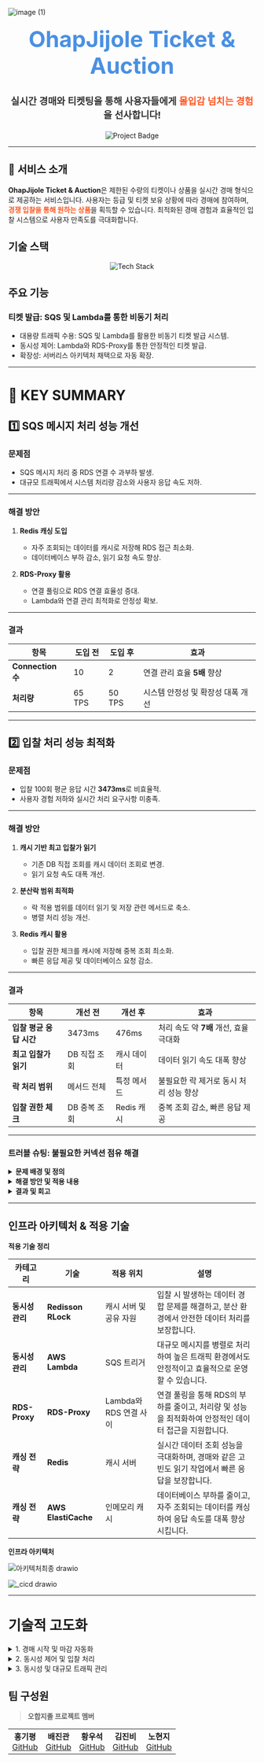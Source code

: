 
![image (1)](https://github.com/user-attachments/assets/ddf9ae1f-c33e-4b31-8da7-8919dd9d540d)

<h1 align="center" style="font-size: 2.8rem; font-weight: bold; color: #4A90E2; margin-top: 20px;">
   OhapJijole Ticket & Auction 
</h1>

<p align="center" style="font-family: 'Segoe UI', Tahoma, Geneva, Verdana, sans-serif; font-size: 1.2rem; color: #333;">
  <strong>실시간 경매와 티켓팅을 통해 사용자들에게 <span style="color: #FF5722;">몰입감 넘치는 경험</span>을 선사합니다!</strong>
</p>

<div align="center" style="margin-top: 20px;">
  <img src="https://img.shields.io/badge/PROJECT-OhapJijole-blue?style=for-the-badge&logo=appveyor" alt="Project Badge">
</div>

---

## 🏁 **서비스 소개**
<div>
    <strong>OhapJijole Ticket & Auction</strong>은 제한된 수량의 티켓이나 상품을 실시간 경매 형식으로 제공하는 서비스입니다.  
    사용자는 등급 및 티켓 보유 상황에 따라 경매에 참여하며, <span style="color: #FF5722; font-weight: bold;">경쟁 입찰을 통해 원하는 상품</span>을 획득할 수 있습니다.  
    최적화된 경매 경험과 효율적인 입찰 시스템으로 사용자 만족도를 극대화합니다.

</div>

## **기술 스택**

<div align="center">
  <img src="https://skillicons.dev/icons?i=java,spring,mysql,aws,docker,githubactions,redis" alt="Tech Stack" />
</div>

##  **주요 기능**

### **티켓 발급: SQS 및 Lambda를 통한 비동기 처리**

<div>
  <ul>
    <li> 대용량 트래픽 수용: SQS 및 Lambda를 활용한 비동기 티켓 발급 시스템.</li>
    <li> 동시성 제어: Lambda와 RDS-Proxy를 통한 안정적인 티켓 발급.</li>
    <li> 확장성: 서버리스 아키텍처 채택으로 자동 확장.</li>
  </ul>
</div>

---

# 🔑 **KEY SUMMARY**
## **1️⃣ SQS 메시지 처리 성능 개선**

### **문제점**
- SQS 메시지 처리 중 RDS 연결 수 과부하 발생.
- 대규모 트래픽에서 시스템 처리량 감소와 사용자 응답 속도 저하.

---

### **해결 방안**
1. **Redis 캐싱 도입**  
   - 자주 조회되는 데이터를 캐시로 저장해 RDS 접근 최소화.  
   - 데이터베이스 부하 감소, 읽기 요청 속도 향상.

2. **RDS-Proxy 활용**  
   - 연결 풀링으로 RDS 연결 효율성 증대.  
   - Lambda와 연결 관리 최적화로 안정성 확보.

---

### **결과**
| **항목**          | **도입 전** | **도입 후** | **효과**                          |
|-------------------|------------|------------|-----------------------------------|
| **Connection 수** | 10         | 2          | 연결 관리 효율 **5배** 향상       |
| **처리량**        | 65 TPS     | 50 TPS     | 시스템 안정성 및 확장성 대폭 개선 |

---

## **2️⃣ 입찰 처리 성능 최적화** 

### **문제점**
- 입찰 100회 평균 응답 시간 **3473ms**로 비효율적.  
- 사용자 경험 저하와 실시간 처리 요구사항 미충족.

---

### **해결 방안**
1. **캐시 기반 최고 입찰가 읽기**  
   - 기존 DB 직접 조회를 캐시 데이터 조회로 변경.  
   - 읽기 요청 속도 대폭 개선.

2. **분산락 범위 최적화**  
   - 락 적용 범위를 데이터 읽기 및 저장 관련 메서드로 축소.  
   - 병렬 처리 성능 개선.

3. **Redis 캐시 활용**  
   - 입찰 권한 체크를 캐시에 저장해 중복 조회 최소화.  
   - 빠른 응답 제공 및 데이터베이스 요청 감소.

---

### **결과**
| **항목**               | **개선 전**  | **개선 후**   | **효과**                                  |
|------------------------|--------------|---------------|-------------------------------------------|
| **입찰 평균 응답 시간**     | 3473ms       | 476ms         | 처리 속도 약 **7배** 개선, 효율 극대화    |
| **최고 입찰가 읽기**   | DB 직접 조회  | 캐시 데이터    | 데이터 읽기 속도 대폭 향상                |
| **락 처리 범위**       | 메서드 전체   | 특정 메서드    | 불필요한 락 제거로 동시 처리 성능 향상     |
| **입찰 권한 체크**     | DB 중복 조회  | Redis 캐시     | 중복 조회 감소, 빠른 응답 제공             |

---
### **트러블 슈팅: 불필요한 커넥션 점유 해결**

<details>
  <summary><strong> 문제 배경 및 정의</strong></summary>
  <h3> 배경</h3>
  <p>대규모 데이터 처리 중 <strong>RDS</strong>에서 불필요한 연결 점유가 발생하였습니다.</p>
  <p>연결 제한 초과로 인해 데이터 처리 지연 문제가 발생하였습니다.</p>

  <h3>문제</h3>
  <ul>
    <li>RDS 연결 수를 확장하려 했으나, RDS 버전의 최대 연결 제한으로 한계 발생.</li>
    <li>과도한 연결 점유로 인해 <strong>성능 저하 및 장애</strong>가 발생.</li>
  </ul>
</details>

<details>
  <summary><strong> 해결 방안 및 적용 내용</strong></summary>
  <h3> 해결 방안</h3>
  <ol>
    <li>
      <strong>RDS Proxy 활용:</strong>
      <ul>
        <li>RDS Proxy를 통해 <strong>연결 재활용 및 최적화</strong>.</li>
        <li>테스트 시 Gradual Ramp-Up 방식을 적용해 <strong>RAM 사용량</strong>을 조절.</li>
      </ul>
    </li>
    <li>
      <strong>HikariCP 설정:</strong>
      <ul>
        <li>Spring Boot에서 HikariCP를 사용해 <strong>최대/최소 연결 값</strong> 조정.</li>
        <li>
          주요 설정:
          <ul>
            <li><code>maximumPoolSize</code>: 최대 연결 수 제한 설정.</li>
            <li><code>minimumIdle</code>: 최소 연결 수를 설정해 불필요한 연결 감소.</li>
          </ul>
        </li>
      </ul>
    </li>
  </ol>

  <h3> 적용 내용</h3>
  <ul>
    <li>
      <strong>RDS Proxy:</strong>
      <ul>
        <li>기존 연결을 재활용하여 <strong>연결 풀 고갈 방지</strong>.</li>
        <li>연결 관리 효율성을 대폭 개선.</li>
      </ul>
    </li>
    <li>
      <strong>HikariCP:</strong>
      <ul>
        <li><strong>최적 연결 수 관리</strong>로 성능 향상.</li>
        <li>연결 점유 최소화로 리소스 낭비 감소.</li>
      </ul>
    </li>
  </ul>
</details>

<details>
  <summary><strong> 결과 및 회고</strong></summary>
  <h3>결과</h3>
  <ul>
    <li>
      <strong>RDS Proxy:</strong>
      <ul>
        <li>연결 풀 효율성 증가.</li>
        <li>대규모 트래픽 처리 시 <strong>안정성 확보</strong>.</li>
      </ul>
    </li>
    <li>
      <strong>HikariCP:</strong>
      <ul>
        <li>연결 점유 문제 완화.</li>
        <li>처리 속도 약 <strong>30%</strong> 향상 및 오류 발생 빈도 <strong>0%</strong> 달성.</li>
      </ul>
    </li>
  </ul>

  <h3> 회고</h3>
  <ul>
    <li>
      <strong>장점:</strong>
      <ul>
        <li>RDS Proxy는 연결 재활용과 안정성 측면에서 매우 유용.</li>
        <li>HikariCP는 설정 변경만으로 빠른 성능 최적화 가능.</li>
      </ul>
    </li>
    <li>
      <strong>단점:</strong>
      <ul>
        <li>RDS Proxy 설정 시 AWS Console 및 권한 관리에 추가 시간이 소요.</li>
        <li>테스트 환경에서는 RAM 사용량 증가로 리소스 관리 필요.</li>
      </ul>
    </li>
  </ul>
</details>

---

## **인프라 아키텍처 & 적용 기술**

 **적용 기술 정리**

| **카테고리**       |  **기술**                          | **적용 위치**           |  **설명**                                                                                 |
|----------------------|-------------------------------------|--------------------------|-------------------------------------------------------------------------------------------|
|  **동시성 관리**   |  **Redisson RLock**               | 캐시 서버 및 공유 자원     | 입찰 시 발생하는 데이터 경합 문제를 해결하고, 분산 환경에서 안전한 데이터 처리를 보장합니다.          |
|  **동시성 관리**   |  **AWS Lambda**                   | SQS 트리거                | 대규모 메시지를 병렬로 처리하여 높은 트래픽 환경에서도 안정적이고 효율적으로 운영할 수 있습니다.          |
|  **RDS-Proxy**     |  **RDS-Proxy**                   | Lambda와 RDS 연결 사이    | 연결 풀링을 통해 RDS의 부하를 줄이고, 처리량 및 성능을 최적화하여 안정적인 데이터 접근을 지원합니다.      |
|  **캐싱 전략**    |  **Redis**                       | 캐시 서버                  | 실시간 데이터 조회 성능을 극대화하며, 경매와 같은 고빈도 읽기 작업에서 빠른 응답을 보장합니다.            |
|  **캐싱 전략**    |  **AWS ElastiCache**             | 인메모리 캐시              | 데이터베이스 부하를 줄이고, 자주 조회되는 데이터를 캐싱하여 응답 속도를 대폭 향상시킵니다.                |

**인프라 아키텍처**

![아키텍처최종 drawio](https://github.com/user-attachments/assets/82ec1d9d-7a30-4685-beb6-f2f0fed11567)

![_cicd drawio](https://github.com/user-attachments/assets/cd915739-8e56-42d3-b270-556f4da20e32)

---

# 기술적 고도화

<details>
<summary>1. 경매 시작 및 마감 자동화</summary>

### 기능 개요
- 경매의 시작시간과 마감시간을 현재시간과 비교하여 정확한 시간에 경매 상태를 자동으로 변경.

### 주요 로직
- 생성된 경매들의 시작시간과 마감시간을 비교하여 상태를 정확히 변경.
- Lambda를 활용하여 상태 자동화.

### 선택지
1. Spring Boot의 `@Scheduled` 사용: 1분마다 DB를 수정.
2. AWS EventBridge Scheduler 사용: Lambda를 일정 시간마다 호출.

### 의사결정
- EventBridge Scheduler를 선택:
  - 정확한 트리거와 실패 시 재시도 가능.
  - 여러 인스턴스 중복 실행을 방지.
  - 생성 및 실행된 일정 수에따라 비용이 나오기에 비용 절감.

### 성능 개선
- 변경 전: 단일 스레드, 평균 15초 소요.
- 변경 후: 멀티스레드, 평균 5~10초로 단축.

</details>

<details>
<summary>2. 동시성 제어 및 입찰 처리</summary>

### 기능 개요
- Redis 기반의 Redisson 분산 락으로 동시 입찰 문제 해결.

### 주요 로직
1. 입찰 데이터를 Hash 구조로 관리.
2. 최신 데이터 비교를 통해 최고 입찰가 도출.
3. 필요한 부분에만 락 적용.

### 선택지
1. 함수형 분산 락: 전역 락 방식.
2. 메서드 분리: 필요한 부분에만 락 적용.

### 의사결정
- 메서드 분리 방식 채택:
  - 불필요한 락 제거로 성능 개선 (2191ms → 1100ms).

</details>

<details>
<summary>3. 동시성 및 대규모 트래픽 관리</summary>

### 기능 개요
- SQS 및 Lambda 기반의 티켓 구매 대기열 시스템 구현.

### 주요 로직
1. SQS로 대규모 요청 분산 처리.
2. Lambda를 활용한 효율적 대기열 데이터 처리.
3. RDS Proxy를 통한 DB 연결 효율화.

### 선택지
1. Lambda + SQS 배치 사이즈 최적화.
2. Redis 기반 메모리 캐싱.

### 의사결정
- Lambda와 SQS 최적화를 통해 트래픽 처리 안정성 확보.

### 성능 개선
- 변경 전: SQS 단일 호출로 성능 저하.
- 변경 후: SQS와 Lambda 최적화로 속도 개선.
</details>

## **팀 구성원**

> **오합지졸 프로젝트 멤버**

<div align="center">
  <table>
    <tr>
      <td align="center">
        <b>홍기평</b><br>
        <a href="https://github.com/">GitHub</a>
      </td>
      <td align="center">
        <b>배진관</b><br>
        <a href="https://github.com/">GitHub</a>
      </td>
      <td align="center">
        <b>황우석</b><br>
        <a href="https://github.com/">GitHub</a>
      </td>
      <td align="center">
        <b>김진비</b><br>
        <a href="https://github.com/">GitHub</a>
      </td>
      <td align="center">
        <b>노현지</b><br>
        <a href="https://github.com/">GitHub</a>
      </td>
    </tr>
  </table>
</div>
